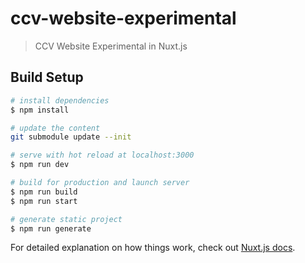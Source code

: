 # ccv-website-experimental

> CCV Website Experimental in Nuxt.js

## Build Setup

```bash
# install dependencies
$ npm install

# update the content
git submodule update --init

# serve with hot reload at localhost:3000
$ npm run dev

# build for production and launch server
$ npm run build
$ npm run start

# generate static project
$ npm run generate
```

For detailed explanation on how things work, check out [Nuxt.js docs](https://nuxtjs.org).
